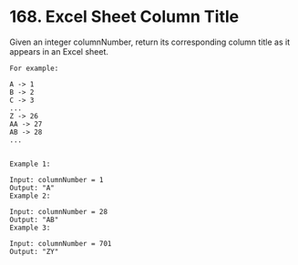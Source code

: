 # 168. Excel Sheet Column Title

Given an integer columnNumber, return its corresponding column title as it appears in an Excel sheet.

```text
For example:

A -> 1
B -> 2
C -> 3
...
Z -> 26
AA -> 27
AB -> 28 
...


Example 1:

Input: columnNumber = 1
Output: "A"
Example 2:

Input: columnNumber = 28
Output: "AB"
Example 3:

Input: columnNumber = 701
Output: "ZY"
```